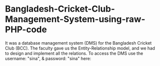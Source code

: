 # Bangladesh-Cricket-Club-Management-System-using-raw-PHP-code
It was a database management system (DMS) for the Bangladesh Cricket Club (BCC). The faculty gave us the Entity-Relationship model, and we had to design and implement all the relations. To access the DMS use the username: "sina", &amp; password: "sina" here:
